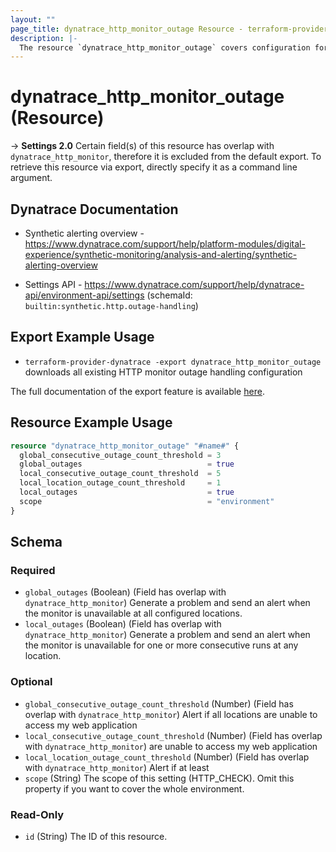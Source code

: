 ```yaml
---
layout: ""
page_title: dynatrace_http_monitor_outage Resource - terraform-provider-dynatrace"
description: |-
  The resource `dynatrace_http_monitor_outage` covers configuration for HTTP monitor outage handling
---
```


# dynatrace_http_monitor_outage (Resource)

-> **Settings 2.0** Certain field(s) of this resource has overlap with `dynatrace_http_monitor`, therefore it is excluded from the default export. To retrieve this resource via export, directly specify it as a command line argument. 

## Dynatrace Documentation

- Synthetic alerting overview - https://www.dynatrace.com/support/help/platform-modules/digital-experience/synthetic-monitoring/analysis-and-alerting/synthetic-alerting-overview

- Settings API - https://www.dynatrace.com/support/help/dynatrace-api/environment-api/settings (schemaId: `builtin:synthetic.http.outage-handling`)

## Export Example Usage

- `terraform-provider-dynatrace -export dynatrace_http_monitor_outage` downloads all existing HTTP monitor outage handling configuration

The full documentation of the export feature is available [here](https://registry.terraform.io/providers/dynatrace-oss/dynatrace/latest/docs/guides/export-v2).

## Resource Example Usage

```terraform
resource "dynatrace_http_monitor_outage" "#name#" {
  global_consecutive_outage_count_threshold = 3
  global_outages                            = true
  local_consecutive_outage_count_threshold  = 5
  local_location_outage_count_threshold     = 1
  local_outages                             = true
  scope                                     = "environment"
}
```

<!-- schema generated by tfplugindocs -->
## Schema

### Required

- `global_outages` (Boolean) (Field has overlap with `dynatrace_http_monitor`) Generate a problem and send an alert when the monitor is unavailable at all configured locations.
- `local_outages` (Boolean) (Field has overlap with `dynatrace_http_monitor`) Generate a problem and send an alert when the monitor is unavailable for one or more consecutive runs at any location.

### Optional

- `global_consecutive_outage_count_threshold` (Number) (Field has overlap with `dynatrace_http_monitor`) Alert if all locations are unable to access my web application
- `local_consecutive_outage_count_threshold` (Number) (Field has overlap with `dynatrace_http_monitor`) are unable to access my web application
- `local_location_outage_count_threshold` (Number) (Field has overlap with `dynatrace_http_monitor`) Alert if at least
- `scope` (String) The scope of this setting (HTTP_CHECK). Omit this property if you want to cover the whole environment.

### Read-Only

- `id` (String) The ID of this resource.
 
